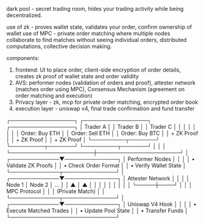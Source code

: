 dark pool - secret trading room, hides your trading activity while being decentralized.

use of zk - proves wallet state, validates your order, confirm ownership of wallet
use of MPC - private order matching where multiple nodes collaborate to find matches without seeing individual orders, distributed computations, collective decision making.

components:
1. frontend: UI to place order, client-side encryption of order details, creates zk proof of wallet state and order validity
2. AVS: performer nodes (validation of orders and proof), attester network (matches order using MPC), Consensus Mechanism (agreement on order matching and execution)
3. Privacy layer - zk, mcp for private order matching, encrypted order book
4. execution layer - uniswap v4, final trade confirmation and fund transfer

┌─────────────────┐    ┌─────────────────┐    ┌─────────────────┐
│   Trader A      │    │   Trader B      │    │   Trader C      │
│                 │    │                 │    │                 │
│ Order: Buy ETH  │    │ Order: Sell ETH │    │ Order: Buy BTC  │
│ + ZK Proof      │    │ + ZK Proof      │    │ + ZK Proof      │
└─────────┬───────┘    └─────────┬───────┘    └─────────┬───────┘
          │                      │                      │
          └──────────────────────┼──────────────────────┘
                                 │
                    ┌─────────────▼──────────────┐
                    │      Performer Nodes       │
                    │                            │
                    │  • Validate ZK Proofs     │
                    │  • Check Order Format     │
                    │  • Verify Wallet State    │
                    └─────────────┬──────────────┘
                                 │
                    ┌─────────────▼──────────────┐
                    │     Attester Network       │
                    │                            │
                    │  Node 1  │  Node 2  │ ... │
                    │    ▲     │    ▲     │     │
                    │    │     │    │     │     │
                    │    └─────┼────┘     │     │
                    │        MPC Protocol │     │
                    │     (Private Match) │     │
                    └─────────────┬──────────────┘
                                 │
                    ┌─────────────▼──────────────┐
                    │      Uniswap V4 Hook      │
                    │                            │
                    │  • Execute Matched Trades  │
                    │  • Update Pool State       │
                    │  • Transfer Funds          │
                    └────────────────────────────┘